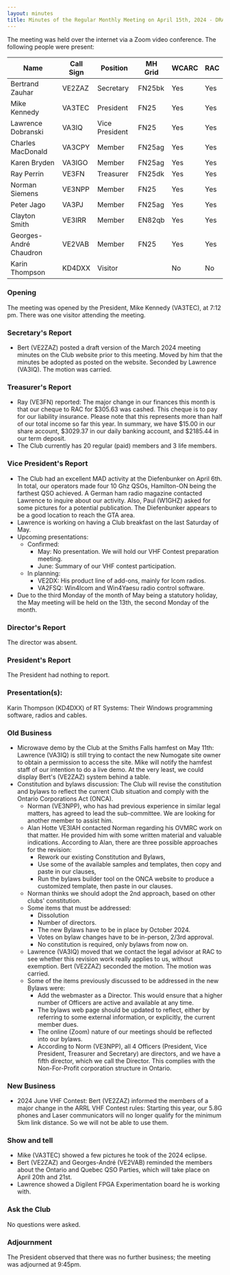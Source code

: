 ```yaml
---
layout: minutes
title: Minutes of the Regular Monthly Meeting on April 15th, 2024 - DRAFT
---
```

The meeting was held over the internet via a Zoom video conference.
The following people were present:

| Name                   | Call Sign  | Position         | MH Grid | WCARC | RAC |
|------------------------|------------|------------------|---------|-------|-----|
| Bertrand Zauhar        | VE2ZAZ     | Secretary        | FN25bk  | Yes   | Yes |
| Mike Kennedy           | VA3TEC     | President        | FN25    | Yes   | Yes |
| Lawrence Dobranski     | VA3IQ      | Vice President   | FN25    | Yes   | Yes |
| Charles MacDonald      | VA3CPY     | Member           | FN25ag  | Yes   | Yes |
| Karen Bryden           | VA3IGO     | Member           | FN25ag  | Yes   | Yes |
| Ray Perrin             | VE3FN      | Treasurer        | FN25dk  | Yes   | Yes |
| Norman Siemens         | VE3NPP     | Member           | FN25    | Yes   | Yes |
| Peter Jago             | VA3PJ      | Member           | FN25ag  | Yes   | Yes |
| Clayton Smith          | VE3IRR     | Member           | EN82qb  | Yes   | Yes |
| Georges-André Chaudron | VE2VAB     | Member           | FN25    | Yes   | Yes |
| Karin Thompson         | KD4DXX     | Visitor          |         | No    | No  |


### Opening
The meeting was opened by the President, Mike Kennedy (VA3TEC), at 7:12 pm.
There was one visitor attending the meeting.

### Secretary's Report
- Bert (VE2ZAZ) posted a draft version of the March 2024 meeting minutes on the Club website prior to this meeting. Moved by him that the minutes be adopted as posted on the website. Seconded by Lawrence (VA3IQ). The motion was carried.

### Treasurer's Report
- Ray (VE3FN) reported: The major change in our finances this month is that our cheque to RAC for $305.63 was cashed.  This cheque is to pay for our liability insurance.  Please note that this represents more than half of our total income so far this year. In summary, we have $15.00 in our share account, $3029.37 in our daily banking account, and $2185.44 in our term deposit.
- The Club currently has 20 regular (paid) members and 3 life members.

### Vice President's Report
- The Club had an excellent MAD activity at the Diefenbunker on April 6th. In total, our operators made four 10 Ghz QSOs, Hamilton-ON being the farthest QSO achieved. A German ham radio magazine contacted Lawrence to inquire about our activity. Also, Paul (W1GHZ) asked for some pictures for a potential publication. The Diefenbunker appears to be a good location to reach the GTA area.
- Lawrence is working on having a Club breakfast on the last Saturday of May.
- Upcoming presentations:
    - Confirmed:
        - May: No presentation. We will hold our VHF Contest preparation meeting.
        - June: Summary of our VHF contest participation.
    - In planning:
        - VE2DX: His product line of add-ons, mainly for Icom radios.
        - VA2FSQ: Win4Icom and Win4Yaesu radio control software.
- Due to the third Monday of the month of May being a statutory holiday, the May meeting will be held on the 13th, the second Monday of the month.

### Director's Report
The director was absent.

### President's Report
The President had nothing to report.

### Presentation(s):
Karin Thompson (KD4DXX) of RT Systems: Their Windows programming software, radios and cables.

### Old Business
- Microwave demo by the Club at the Smiths Falls hamfest on May 11th: Lawrence (VA3IQ) is still trying to contact the new Numogate site owner to obtain a permission to access the site. Mike will notify the hamfest staff of our intention to do a live demo. At the very least, we could display Bert's (VE2ZAZ) system behind a table.
- Constitution and bylaws discussion: The Club will revise the constitution and bylaws to reflect the current Club situation and comply with the Ontario Corporations Act (ONCA).
   - Norman (VE3NPP), who has had previous experience in similar legal matters, has agreed to lead the sub-committee. We are looking for another member to assist him.
   - Alan Hotte VE3IAH contacted Norman regarding his OVMRC work on that matter. He provided him with some written material and valuable indications. According to Alan, there are three possible approaches for the revision:
      - Rework our existing Constitution and Bylaws,
      - Use some of the available samples and templates, then copy and paste in our clauses,
      - Run the bylaws builder tool on the ONCA website to produce a customized template, then paste in our clauses.
  - Norman thinks we should adopt the 2nd approach, based on other clubs' constitution.
   - Some items that must be addressed:
      - Dissolution
      - Number of directors.
      - The new Bylaws have to be in place by October 2024.
      - Votes on bylaw changes have to be in-person, 2/3rd approval.
      - No constitution is required, only bylaws from now on.
   - Lawrence (VA3IQ) moved that we contact the legal advisor at RAC to see whether this revision work really applies to us, without exemption. Bert (VE2ZAZ) seconded the motion. The motion was carried.
   - Some of the items previously discussed to be addressed in the new Bylaws were:
      - Add the webmaster as a Director. This would ensure that a higher number of Officers are active and available at any time.
      - The bylaws web page should be updated to reflect, either by referring to some external information, or explicitly, the current member dues.
      - The online (Zoom) nature of our meetings should be reflected into our bylaws.
      - According to Norm (VE3NPP), all 4 Officers (President, Vice President, Treasurer and Secretary) are directors, and we have a fifth director, which we call the Director. This complies with the Non-For-Profit corporation structure in Ontario.

### New Business
- 2024 June VHF Contest: Bert (VE2ZAZ) informed the members of a major change in the ARRL VHF Contest rules: Starting this year, our 5.8G phones and Laser communicators will no longer qualify for the minimum 5km link distance. So we will not be able to use them.

### Show and tell
- Mike (VA3TEC) showed a few pictures he took of the 2024 eclipse.
- Bert (VE2ZAZ) and Georges-André (VE2VAB) reminded the members about the Ontario and Quebec QSO Parties, which will take place on April 20th and 21st.
- Lawrence showed a Digilent FPGA Experimentation board he is working with.

### Ask the Club
No questions were asked.

### Adjournment
The President observed that there was no further business; the meeting was adjourned at 9:45pm.

